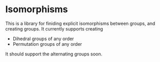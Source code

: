 # Isomorphisms

This is a library for finiding explicit isomorphisms between groups, and creating
groups. It currently supports creating

* Dihedral groups of any order
* Permutation groups of any order

It should support the alternating groups soon.
